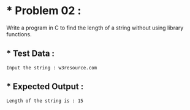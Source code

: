 # * Problem 02 :

Write a program in C to find the length of a string without using library functions.

## * Test Data :

    Input the string : w3resource.com

## * Expected Output :

    Length of the string is : 15